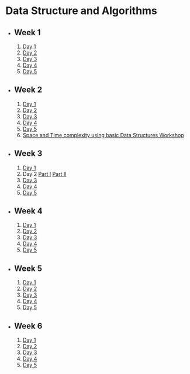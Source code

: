 # Data Structure and Algorithms

- ## Week 1

   1. [Day 1](https://www.facebook.com/iCodeguru/videos/7020111454720026)
   2. [Day 2](https://www.facebook.com/iCodeguru/videos/279957947837663)
   3. [Day 3](https://fb.watch/nDLzZm0B8p/?mibextid=2JQ9oc)
   4. [Day 4](https://fb.watch/nDTXuhBqDQ/?mibextid=2JQ9oc)
   5. [Day 5](https://fb.watch/nFaJykwJUd/?mibextid=2JQ9oc)

- ## Week 2

   1. [Day 1](https://www.facebook.com/iCodeguru/videos/1293357071545336)
   2. [Day 2](https://www.facebook.com/iCodeguru/videos/288422020675176)
   3. [Day 3](https://www.facebook.com/iCodeguru/videos/286194531066314)
   4. [Day 4](https://fb.watch/nN6ZEEuSh8/?mibextid=2JQ9oc)
   5. [Day 5](https://www.facebook.com/iCodeguru/videos/1055654188912439)
   6. [Space and Time complexity using basic Data Structures Workshop](https://fb.watch/nRfmj6WYPv/?mibextid=2JQ9oc)

- ## Week 3

   1. [Day 1](https://www.facebook.com/iCodeguru/videos/856521832583086)
   2. Day 2 [Part I](https://www.facebook.com/iCodeguru/videos/2474120699439737)   [Part II](https://fb.watch/ob6OK6ogrU/?mibextid=2JQ9oc)
   3. [Day 3](https://fb.watch/nV8risZJgM/?mibextid=2JQ9oc)
   4. [Day 4](https://fb.watch/nWraen6ReD/?mibextid=2JQ9oc)
   5. [Day 5](https://fb.watch/nXEnb4h3Iq/?mibextid=2JQ9oc)

- ## Week 4

   1. [Day 1](https://fb.watch/n-zx-_t2k-/?mibextid=2JQ9oc)
   2. [Day 2](https://fb.watch/o0Uh03SjSg/?mibextid=2JQ9oc)
   3. [Day 3](https://fb.watch/o2fhB7-WfK/?mibextid=2JQ9oc)
   4. [Day 4](https://fb.watch/o3xSum-FH4/?mibextid=2JQ9oc)
   5. [Day 5](https://fb.watch/o4_IBoaoIS/?mibextid=2JQ9oc)

- ## Week 5

   1. [Day 1](https://fb.watch/o8PdguYAq5/?mibextid=2JQ9oc)
   2. [Day 2](https://fb.watch/oagVmbMVao/?mibextid=2JQ9oc)
   3. [Day 3](https://fb.watch/obs4HFe_8o/?mibextid=2JQ9oc)
   4. [Day 4](https://fb.watch/of0lKjNGTI/?mibextid=2JQ9oc)
   5. [Day 5](https://fb.watch/of0iNdPjGO/?mibextid=2JQ9oc)

- ## Week 6

   1. [Day 1](https://fb.watch/oi1dDF8HJv/?mibextid=2JQ9oc)
   2. [Day 2](https://fb.watch/ojs3WjXsd6/?mibextid=2JQ9oc)
   3. [Day 3]()
   4. [Day 4]()
   5. [Day 5]()

<!-- - ## Week 7

   1. [Day 1]()
   2. [Day 2]()
   3. [Day 3]()
   4. [Day 4]()
   5. [Day 5]() -->
